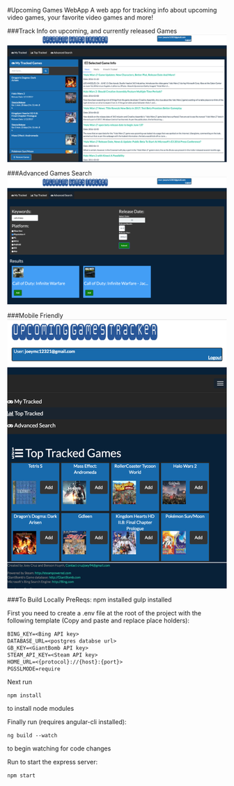 #Upcoming Games WebApp
A web app for tracking info about upcoming video games, your favorite video games and more!

###Track Info on upcoming, and currently released Games
<img src="https://raw.githubusercontent.com/cruzj6/UpcomingGames/master/client/media/ss_tracked.png" width="750"><br/>

###Advanced Games Search
<img src="https://raw.githubusercontent.com/cruzj6/UpcomingGames/master/client/media/ss_advanced.png" width="750"><br/>

###Mobile Friendly
<img src="https://raw.githubusercontent.com/cruzj6/UpcomingGames/master/client/media/ss_top.png" width="750"><br/>


###To Build Locally
PreReqs:
npm installed
gulp installed

First you need to create a .env file at the root of the project with the following template (Copy and paste and replace place holders):
```
BING_KEY=<Bing API key>
DATABASE_URL=<postgres databse url>
GB_KEY=<GiantBomb API key>
STEAM_API_KEY=<Steam API key>
HOME_URL=<{protocol}://{host}:{port}>
PGSSLMODE=require
```
Next run
```
npm install
```
to install node modules

Finally run (requires angular-cli installed):
```
ng build --watch
```
to begin watching for code changes

Run to start the express server:
```
npm start
```
